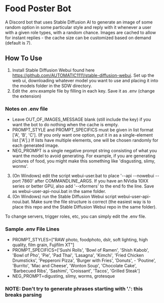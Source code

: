# Food Poster Bot
A Discord bot that uses Stable Diffusion AI to generate an image of some random option in some particular style and reply with it whenever a user with a given role types, with a random chance. Images are cached to allow for instant replies - the cache size can be customized based on demand (default is 7).

## How To Use

1. Install Stable Diffusion Webui found here https://github.com/AUTOMATIC1111/stable-diffusion-webui. Set up the web ui, downloading whatever model you want to use and placing it into the models folder in the SDW directory. 
2. Edit the .env.example file by filling in each key. Save it as .env (change the extension)
### Notes on .env file
- Leave OUT_OF_IMAGES_MESSAGE blank (still include the key) if you want the bot to do nothing when the cache is empty.
- PROMPT_STYLE and PROMPT_SPECIFICS must be given in list format ['A', 'B', 'C']. (If you only want one option, put it in as a single-element list ['A'].) If lists have multiple elements, one will be chosen randomly for each generated image. 
- NEG_PROMPT is a single negative prompt string consisting of what you want the model to avoid generating. For example, if you are generating pictures of food, you might make this something like 'disgusting, slimy, worms'.

3. (On Windows) edit the script webui-user.bat to place '--api --nowebui --port 7860' after COMMANDLINE_ARGS. If you have an NVidia 10XX series or better GPU, also add '--xformers' to the end fo the line. Save as webui-user-api-noui.bat in the same folder.  
4. (On Windows) run the Stable Diffusion Webui script webui-user-api-noui.bat. Make sure the file structure is correct (the easiest way is to place this repo and the Stable Diffusion Webui repo in the same folder). 

To change servers, trigger roles, etc, you can simply edit the .env file.

### Sample .env File Lines

- PROMPT_STYLES=["RAW photo, foodphoto, dslr, soft lighting, high quality, film grain, Fujifilm XT"]
- PROMPT_SPECIFICS=['Sushi Rolls', 'Bowl of Ramen', 'Shish Kabob', 'Bowl of Pho', 'Pie', 'Pad Thai', 'Lasagna', 'Kimchi', 'Fried Chicken Drumsticks', 'Pepperoni Pizza', 'Burger with Fries', 'Donuts', - 'Poutine', 'Burrito', 'Mac and Cheese', 'Wonton Soup', 'Chocolate Cake', 'Barbecued Ribs', 'Sashimi', 'Croissant', 'Tacos', 'Grilled Steak']
- NEG_PROMPT=digusting, slimy, worms, grotesque

### NOTE: Don't try to generate phrases starting with '.': this breaks parsing
